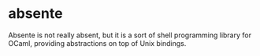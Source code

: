 # absente
Absente is not really absent, but it is a sort of shell programming library for OCaml, providing abstractions on top of Unix bindings.
